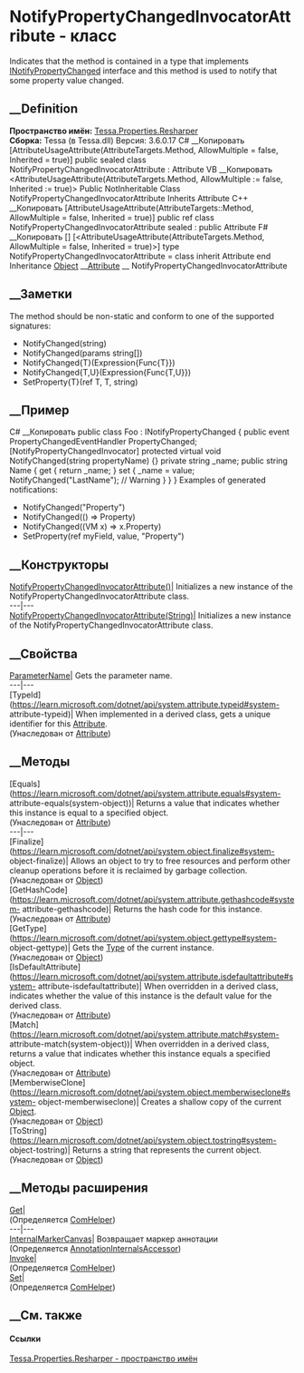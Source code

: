 # NotifyPropertyChangedInvocatorAttribute - класс
Indicates that the method is contained in a type that implements
[INotifyPropertyChanged](https://learn.microsoft.com/dotnet/api/system.componentmodel.inotifypropertychanged)
interface and this method is used to notify that some property value changed.
## __Definition
 **Пространство имён:**
[Tessa.Properties.Resharper](N_Tessa_Properties_Resharper.htm)  
 **Сборка:** Tessa (в Tessa.dll) Версия: 3.6.0.17
C# __Копировать
    [AttributeUsageAttribute(AttributeTargets.Method, AllowMultiple = false, Inherited = true)]
    public sealed class NotifyPropertyChangedInvocatorAttribute : Attribute
VB __Копировать
    <AttributeUsageAttribute(AttributeTargets.Method, AllowMultiple := false, Inherited := true)>
    Public NotInheritable Class NotifyPropertyChangedInvocatorAttribute
    	Inherits Attribute
C++ __Копировать
    [AttributeUsageAttribute(AttributeTargets::Method, AllowMultiple = false, Inherited = true)]
    public ref class NotifyPropertyChangedInvocatorAttribute sealed : public Attribute
F# __Копировать
     [<SealedAttribute>]
    [<AttributeUsageAttribute(AttributeTargets.Method, AllowMultiple = false, Inherited = true)>]
    type NotifyPropertyChangedInvocatorAttribute = 
        class
            inherit Attribute
        end
Inheritance
    [Object](https://learn.microsoft.com/dotnet/api/system.object) __[Attribute](https://learn.microsoft.com/dotnet/api/system.attribute) __ NotifyPropertyChangedInvocatorAttribute
##  __Заметки
The method should be non-static and conform to one of the supported
signatures:
  * NotifyChanged(string)
  * NotifyChanged(params string[])
  * NotifyChanged{T}(Expression{Func{T}})
  * NotifyChanged{T,U}(Expression{Func{T,U}})
  * SetProperty{T}(ref T, T, string)
##  __Пример
C# __Копировать
     public class Foo : INotifyPropertyChanged
    {
      public event PropertyChangedEventHandler PropertyChanged;
      [NotifyPropertyChangedInvocator]
      protected virtual void NotifyChanged(string propertyName)
      {}
      private string _name;
      public string Name
      {
        get { return _name; }
        set
        {
          _name = value;
          NotifyChanged("LastName"); // Warning
        }
      }
    }
Examples of generated notifications:
  * NotifyChanged("Property")
  * NotifyChanged(() => Property)
  * NotifyChanged((VM x) => x.Property)
  * SetProperty(ref myField, value, "Property")
##  __Конструкторы
[NotifyPropertyChangedInvocatorAttribute()](M_Tessa_Properties_Resharper_NotifyPropertyChangedInvocatorAttribute__ctor.htm)|
Initializes a new instance of the NotifyPropertyChangedInvocatorAttribute
class.  
---|---  
[NotifyPropertyChangedInvocatorAttribute(String)](M_Tessa_Properties_Resharper_NotifyPropertyChangedInvocatorAttribute__ctor_1.htm)|
Initializes a new instance of the NotifyPropertyChangedInvocatorAttribute
class.  
## __Свойства
[ParameterName](P_Tessa_Properties_Resharper_NotifyPropertyChangedInvocatorAttribute_ParameterName.htm)|
Gets the parameter name.  
---|---  
[TypeId](https://learn.microsoft.com/dotnet/api/system.attribute.typeid#system-
attribute-typeid)| When implemented in a derived class, gets a unique
identifier for this
[Attribute](https://learn.microsoft.com/dotnet/api/system.attribute).  
(Унаследован от
[Attribute](https://learn.microsoft.com/dotnet/api/system.attribute))  
##  __Методы
[Equals](https://learn.microsoft.com/dotnet/api/system.attribute.equals#system-
attribute-equals\(system-object\))| Returns a value that indicates whether
this instance is equal to a specified object.  
(Унаследован от
[Attribute](https://learn.microsoft.com/dotnet/api/system.attribute))  
---|---  
[Finalize](https://learn.microsoft.com/dotnet/api/system.object.finalize#system-
object-finalize)| Allows an object to try to free resources and perform other
cleanup operations before it is reclaimed by garbage collection.  
(Унаследован от
[Object](https://learn.microsoft.com/dotnet/api/system.object))  
[GetHashCode](https://learn.microsoft.com/dotnet/api/system.attribute.gethashcode#system-
attribute-gethashcode)| Returns the hash code for this instance.  
(Унаследован от
[Attribute](https://learn.microsoft.com/dotnet/api/system.attribute))  
[GetType](https://learn.microsoft.com/dotnet/api/system.object.gettype#system-
object-gettype)| Gets the
[Type](https://learn.microsoft.com/dotnet/api/system.type) of the current
instance.  
(Унаследован от
[Object](https://learn.microsoft.com/dotnet/api/system.object))  
[IsDefaultAttribute](https://learn.microsoft.com/dotnet/api/system.attribute.isdefaultattribute#system-
attribute-isdefaultattribute)| When overridden in a derived class, indicates
whether the value of this instance is the default value for the derived class.  
(Унаследован от
[Attribute](https://learn.microsoft.com/dotnet/api/system.attribute))  
[Match](https://learn.microsoft.com/dotnet/api/system.attribute.match#system-
attribute-match\(system-object\))| When overridden in a derived class, returns
a value that indicates whether this instance equals a specified object.  
(Унаследован от
[Attribute](https://learn.microsoft.com/dotnet/api/system.attribute))  
[MemberwiseClone](https://learn.microsoft.com/dotnet/api/system.object.memberwiseclone#system-
object-memberwiseclone)| Creates a shallow copy of the current
[Object](https://learn.microsoft.com/dotnet/api/system.object).  
(Унаследован от
[Object](https://learn.microsoft.com/dotnet/api/system.object))  
[ToString](https://learn.microsoft.com/dotnet/api/system.object.tostring#system-
object-tostring)| Returns a string that represents the current object.  
(Унаследован от
[Object](https://learn.microsoft.com/dotnet/api/system.object))  
##  __Методы расширения
[Get](M_Tessa_Extensions_Default_Client_EDS_ComHelper_Get.htm)|  
(Определяется
[ComHelper](T_Tessa_Extensions_Default_Client_EDS_ComHelper.htm))  
---|---  
[InternalMarkerCanvas](M_Tessa_UI_Views_Charting_Annotations_AnnotationInternalsAccessor_InternalMarkerCanvas.htm)|
Возвращает маркер аннотации  
(Определяется
[AnnotationInternalsAccessor](T_Tessa_UI_Views_Charting_Annotations_AnnotationInternalsAccessor.htm))  
[Invoke](M_Tessa_Extensions_Default_Client_EDS_ComHelper_Invoke.htm)|  
(Определяется
[ComHelper](T_Tessa_Extensions_Default_Client_EDS_ComHelper.htm))  
[Set](M_Tessa_Extensions_Default_Client_EDS_ComHelper_Set.htm)|  
(Определяется
[ComHelper](T_Tessa_Extensions_Default_Client_EDS_ComHelper.htm))  
##  __См. также
#### Ссылки
[Tessa.Properties.Resharper - пространство
имён](N_Tessa_Properties_Resharper.htm)
